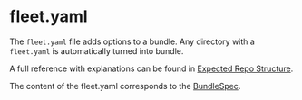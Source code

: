 # fleet.yaml

The `fleet.yaml` file adds options to a bundle. Any directory with a `fleet.yaml` is automatically turned into bundle.

A full reference with explanations can be found in [Expected Repo Structure](./gitrepo-structure.md#fleetyaml).

The content of the fleet.yaml corresponds to the [BundleSpec](./ref-crds#bundlespec).
